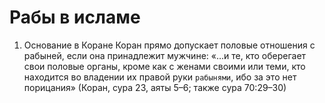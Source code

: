# Рабы в исламе

1. Основание в Коране Коран прямо допускает половые отношения с рабыней, если она принадлежит
мужчине: «…и те, кто оберегает свои половые органы, кроме как с женами своими или теми, кто находится во
владении их правой руки `рабынями`, ибо за это нет порицания» (Коран, сура 23, аяты 5–6; также сура 70:29–30)
